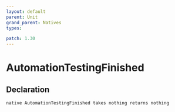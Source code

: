 ```yaml
---
layout: default
parent: Unit
grand_parent: Natives
types:

patch: 1.30
---
```


# AutomationTestingFinished

## Declaration

```
native AutomationTestingFinished takes nothing returns nothing
```